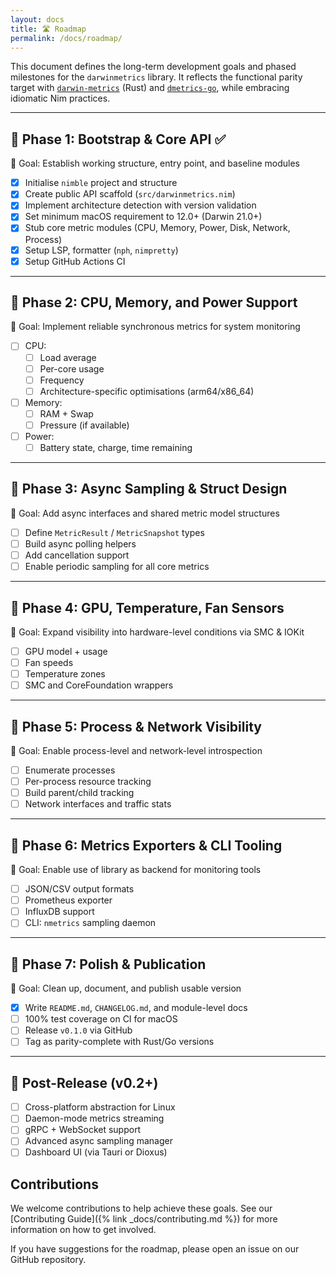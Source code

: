 ```yaml
---
layout: docs
title: 🛣️ Roadmap
permalink: /docs/roadmap/
---
```


This document defines the long-term development goals and phased milestones for the `darwinmetrics` library. It reflects the functional parity target with [`darwin-metrics`](https://github.com/sm-moshi/darwin-metrics) (Rust) and [`dmetrics-go`](https://github.com/sm-moshi/dmetrics-go), while embracing idiomatic Nim practices.

---

## 📍 Phase 1: Bootstrap & Core API ✅

🎯 Goal: Establish working structure, entry point, and baseline modules

- [x] Initialise `nimble` project and structure
- [x] Create public API scaffold (`src/darwinmetrics.nim`)
- [x] Implement architecture detection with version validation
- [x] Set minimum macOS requirement to 12.0+ (Darwin 21.0+)
- [x] Stub core metric modules (CPU, Memory, Power, Disk, Network, Process)
- [x] Setup LSP, formatter (`nph`, `nimpretty`)
- [x] Setup GitHub Actions CI

---

## 📍 Phase 2: CPU, Memory, and Power Support

🎯 Goal: Implement reliable synchronous metrics for system monitoring

- [ ] CPU:
  - [ ] Load average
  - [ ] Per-core usage
  - [ ] Frequency
  - [ ] Architecture-specific optimisations (arm64/x86_64)
- [ ] Memory:
  - [ ] RAM + Swap
  - [ ] Pressure (if available)
- [ ] Power:
  - [ ] Battery state, charge, time remaining

---

## 📍 Phase 3: Async Sampling & Struct Design

🎯 Goal: Add async interfaces and shared metric model structures

- [ ] Define `MetricResult` / `MetricSnapshot` types
- [ ] Build async polling helpers
- [ ] Add cancellation support
- [ ] Enable periodic sampling for all core metrics

---

## 📍 Phase 4: GPU, Temperature, Fan Sensors

🎯 Goal: Expand visibility into hardware-level conditions via SMC & IOKit

- [ ] GPU model + usage
- [ ] Fan speeds
- [ ] Temperature zones
- [ ] SMC and CoreFoundation wrappers

---

## 📍 Phase 5: Process & Network Visibility

🎯 Goal: Enable process-level and network-level introspection

- [ ] Enumerate processes
- [ ] Per-process resource tracking
- [ ] Build parent/child tracking
- [ ] Network interfaces and traffic stats

---

## 📍 Phase 6: Metrics Exporters & CLI Tooling

🎯 Goal: Enable use of library as backend for monitoring tools

- [ ] JSON/CSV output formats
- [ ] Prometheus exporter
- [ ] InfluxDB support
- [ ] CLI: `nmetrics` sampling daemon

---

## 📍 Phase 7: Polish & Publication

🎯 Goal: Clean up, document, and publish usable version

- [x] Write `README.md`, `CHANGELOG.md`, and module-level docs
- [ ] 100% test coverage on CI for macOS
- [ ] Release `v0.1.0` via GitHub
- [ ] Tag as parity-complete with Rust/Go versions

---

## 🚨 Post-Release (v0.2+)

- [ ] Cross-platform abstraction for Linux
- [ ] Daemon-mode metrics streaming
- [ ] gRPC + WebSocket support
- [ ] Advanced async sampling manager
- [ ] Dashboard UI (via Tauri or Dioxus)

## Contributions

We welcome contributions to help achieve these goals. See our [Contributing Guide]({% link _docs/contributing.md %}) for more information on how to get involved.

If you have suggestions for the roadmap, please open an issue on our GitHub repository.
